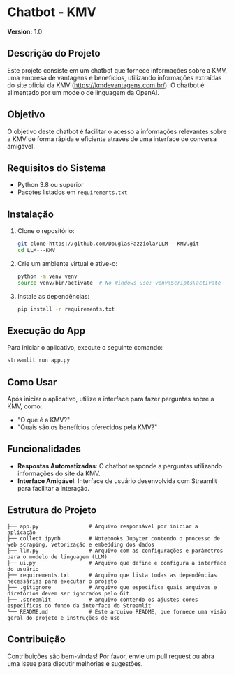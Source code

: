 # Chatbot - KMV
**Version:** 1.0

## Descrição do Projeto
Este projeto consiste em um chatbot que fornece informações sobre a KMV, uma empresa de vantagens e benefícios, utilizando informações extraídas do site oficial da KMV (https://kmdevantagens.com.br/). O chatbot é alimentado por um modelo de linguagem da OpenAI.

## Objetivo
O objetivo deste chatbot é facilitar o acesso a informações relevantes sobre a KMV de forma rápida e eficiente através de uma interface de conversa amigável.

## Requisitos do Sistema
- Python 3.8 ou superior
- Pacotes listados em `requirements.txt`

## Instalação
1. Clone o repositório:
   ```bash
   git clone https://github.com/DouglasFazziola/LLM---KMV.git
   cd LLM---KMV
   ```

2. Crie um ambiente virtual e ative-o:
    ```bash
    python -m venv venv
    source venv/bin/activate  # No Windows use: venv\Scripts\activate
    ```

3. Instale as dependências:
    ```bash
    pip install -r requirements.txt
    ```

## Execução do App
Para iniciar o aplicativo, execute o seguinte comando:
```bash
streamlit run app.py
```

## Como Usar
Após iniciar o aplicativo, utilize a interface para fazer perguntas sobre a KMV, como:
- "O que é a KMV?"
- "Quais são os benefícios oferecidos pela KMV?"

## Funcionalidades
- **Respostas Automatizadas**: O chatbot responde a perguntas utilizando informações do site da KMV.
- **Interface Amigável**: Interface de usuário desenvolvida com Streamlit para facilitar a interação.

## Estrutura do Projeto
 ```plaintext
 ├── app.py                # Arquivo responsável por iniciar a aplicação
 ├── collect.ipynb         # Notebooks Jupyter contendo o processo de web scraping, vetorização e embedding dos dados
 ├── llm.py                # Arquivo com as configurações e parâmetros para o modelo de linguagem (LLM)
 ├── ui.py                 # Arquivo que define e configura a interface do usuário
 ├── requirements.txt      # Arquivo que lista todas as dependências necessárias para executar o projeto
 ├── .gitignore            # Arquivo que especifica quais arquivos e diretórios devem ser ignorados pelo Git
 ├── .streamlit            # arquivo contendo os ajustes cores específicas do fundo da interface do Streamlit
 └── README.md             # Este arquivo README, que fornece uma visão geral do projeto e instruções de uso
 ```

## Contribuição
Contribuições são bem-vindas! Por favor, envie um pull request ou abra uma issue para discutir melhorias e sugestões.
